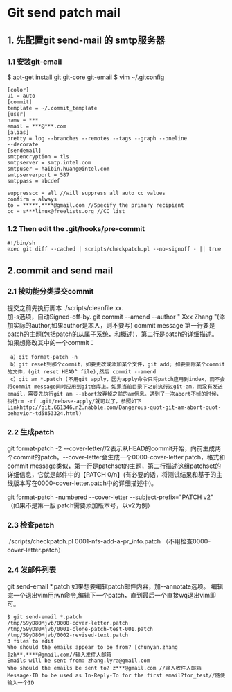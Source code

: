 # Git send patch mail #

## 1. 先配置git send-mail 的 smtp服务器 ##
### 1.1 安装git-email ###

  $ apt-get install git git-core git-email
  $ vim ~/.gitconfig

	[color]
	ui = auto
	[commit]
	template = ~/.commit_template
	[user]
	name = ***
	email = ***@***.com
	[alias]
	pretty = log --branches --remotes --tags --graph --oneline
	--decorate
	[sendemail]
	smtpencryption = tls
	smtpserver = smtp.intel.com
	smtpuser = haibin.huang@intel.com
	smtpserverport = 587
	smtppass = abcdef
	 
	suppresscc = all //will suppress all auto cc values
	confirm = always
	to = *****.****@gmail.com //Specify the primary recipient
	cc = s***linux@freelists.org //CC list

### 1.2 Then edit the .git/hooks/pre-commit ###
	#!/bin/sh
	exec git diff --cached | scripts/checkpatch.pl --no-signoff - || true

## 2.commit and send mail ##
### 2.1 按功能分类提交commit 
提交之前先执行脚本 ./scripts/cleanfile xx.   
加-s选项，自动Signed-off-by. 
git commit --amend --author " Xxx Zhang "(添加实际的author,如果author是本人，则不要写)
commit message 第一行要是patch的主题(包括patch的从属子系统，和概述)，第二行是patch的详细描述。
如果想修改其中的一个commit：

     a）git format-patch -n
     b）git reset到那个commit，如要更改或添加某个文件，git add; 如要删除某个commit的文件，(git reset HEAD^ file),然后 commit --amend
     c）git am *.patch (不用git apply，因为apply命令只将patch应用到index，而不会将commit message同时应用到git仓库上。如果当前目录下之前执行过git-am，而没有发送email，需要先执行git am --abort放弃掉之前的am信息。遇到了一次abort不掉的时候，执行rm -rf .git/rebase-apply/就可以了，参照如下Linkhttp://git.661346.n2.nabble.com/Dangerous-quot-git-am-abort-quot-behavior-td5853324.html)

### 2.2 生成patch ###

git format-patch -2 --cover-letter//2表示从HEAD的commit开始，向前生成两个commit的patch。--cover-letter会生成一个0000-cover-letter.patch，格式和commit message类似，第一行是patchset的主题，第二行描述这组patchset的详细信息，它就是邮件中的【PATCH 0/n】(有必要的话，将测试结果和基于的主线版本写在0000-cover-letter.patch中的详细描述中)。

git format-patch -numbered --cover-letter --subject-prefix="PATCH v2" （如果不是第一版   patch需要添加版本号，以v2为例）

### 2.3 检查patch ###
  ./scripts/checkpatch.pl 0001-nfs-add-a-pr_info.patch （不用检查0000-cover-letter.patch）

### 2.4 发邮件列表 ###
  git send-email *.patch
  如果想要编辑patch邮件内容，加--annotate选项。
  编辑完一个退出vim用:wn命令,编辑下一个patch，直到最后一个直接wq退出vim即可。

	$ git send-email *.patch
	/tmp/59yD80Mjvb/0000-cover-letter.patch
	/tmp/59yD80Mjvb/0001-clone-patch-test-001.patch
	/tmp/59yD80Mjvb/0002-revised-text.patch
	3 files to edit
	Who should the emails appear to be from? [chunyan.zhang ]zh**.****@gmail.com//输入发件人邮箱
	Emails will be sent from: zhang.lyra@gmail.com
	Who should the emails be sent to? z***@gmail.com //输入收件人邮箱
	Message-ID to be used as In-Reply-To for the first email?for_test//随便输入一个ID
